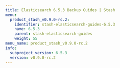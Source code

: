```yaml
---
title: Elasticsearch 6.5.3 Backup Guides | Stash
menu:
  product_stash_v0.9.0-rc.2:
    identifier: stash-elasticsearch-guides-6.5.3
    name: 6.5.3
    parent: stash-elasticsearch-guides
    weight: 55
menu_name: product_stash_v0.9.0-rc.2
info:
  subproject_version: 6.5.3
  version: v0.9.0-rc.2
---
```


